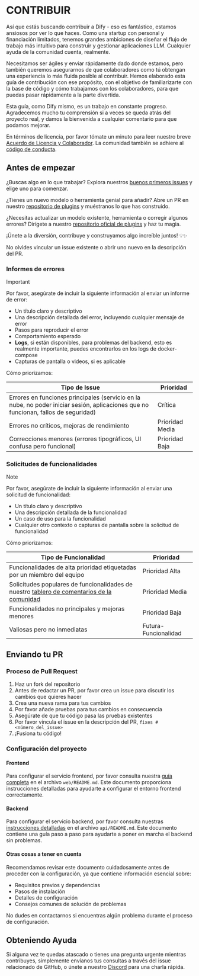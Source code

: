 # CONTRIBUIR

Así que estás buscando contribuir a Dify - eso es fantástico, estamos ansiosos por ver lo que haces. Como una startup con personal y financiación limitados, tenemos grandes ambiciones de diseñar el flujo de trabajo más intuitivo para construir y gestionar aplicaciones LLM. Cualquier ayuda de la comunidad cuenta, realmente.

Necesitamos ser ágiles y enviar rápidamente dado donde estamos, pero también queremos asegurarnos de que colaboradores como tú obtengan una experiencia lo más fluida posible al contribuir. Hemos elaborado esta guía de contribución con ese propósito, con el objetivo de familiarizarte con la base de código y cómo trabajamos con los colaboradores, para que puedas pasar rápidamente a la parte divertida.

Esta guía, como Dify mismo, es un trabajo en constante progreso. Agradecemos mucho tu comprensión si a veces se queda atrás del proyecto real, y damos la bienvenida a cualquier comentario para que podamos mejorar.

En términos de licencia, por favor tómate un minuto para leer nuestro breve [Acuerdo de Licencia y Colaborador](../../LICENSE). La comunidad también se adhiere al [código de conducta](https://github.com/criminalist/.github/blob/main/CODE_OF_CONDUCT.md).

## Antes de empezar

¿Buscas algo en lo que trabajar? Explora nuestros [buenos primeros issues](https://github.com/criminalist/dify/issues?q=is%3Aissue%20state%3Aopen%20label%3A%22good%20first%20issue%22) y elige uno para comenzar.

¿Tienes un nuevo modelo o herramienta genial para añadir? Abre un PR en nuestro [repositorio de plugins](https://github.com/criminalist/dify-plugins) y muéstranos lo que has construido.

¿Necesitas actualizar un modelo existente, herramienta o corregir algunos errores? Dirígete a nuestro [repositorio oficial de plugins](https://github.com/criminalist/dify-official-plugins) y haz tu magia.

¡Únete a la diversión, contribuye y construyamos algo increíble juntos! 💡✨

No olvides vincular un issue existente o abrir uno nuevo en la descripción del PR.

### Informes de errores

> [!IMPORTANT]
> Por favor, asegúrate de incluir la siguiente información al enviar un informe de error:

- Un título claro y descriptivo
- Una descripción detallada del error, incluyendo cualquier mensaje de error
- Pasos para reproducir el error
- Comportamiento esperado
- **Logs**, si están disponibles, para problemas del backend, esto es realmente importante, puedes encontrarlos en los logs de docker-compose
- Capturas de pantalla o videos, si es aplicable

Cómo priorizamos:

| Tipo de Issue | Prioridad |
| ------------------------------------------------------------ | --------------- |
| Errores en funciones principales (servicio en la nube, no poder iniciar sesión, aplicaciones que no funcionan, fallos de seguridad) | Crítica |
| Errores no críticos, mejoras de rendimiento | Prioridad Media |
| Correcciones menores (errores tipográficos, UI confusa pero funcional) | Prioridad Baja |

### Solicitudes de funcionalidades

> [!NOTE]
> Por favor, asegúrate de incluir la siguiente información al enviar una solicitud de funcionalidad:

- Un título claro y descriptivo
- Una descripción detallada de la funcionalidad
- Un caso de uso para la funcionalidad
- Cualquier otro contexto o capturas de pantalla sobre la solicitud de funcionalidad

Cómo priorizamos:

| Tipo de Funcionalidad | Prioridad |
| ------------------------------------------------------------ | --------------- |
| Funcionalidades de alta prioridad etiquetadas por un miembro del equipo | Prioridad Alta |
| Solicitudes populares de funcionalidades de nuestro [tablero de comentarios de la comunidad](https://github.com/criminalist/dify/discussions/categories/feedbacks) | Prioridad Media |
| Funcionalidades no principales y mejoras menores | Prioridad Baja |
| Valiosas pero no inmediatas | Futura-Funcionalidad |

## Enviando tu PR

### Proceso de Pull Request

1. Haz un fork del repositorio
1. Antes de redactar un PR, por favor crea un issue para discutir los cambios que quieres hacer
1. Crea una nueva rama para tus cambios
1. Por favor añade pruebas para tus cambios en consecuencia
1. Asegúrate de que tu código pasa las pruebas existentes
1. Por favor vincula el issue en la descripción del PR, `fixes #<número_del_issue>`
1. ¡Fusiona tu código!

### Configuración del proyecto

#### Frontend

Para configurar el servicio frontend, por favor consulta nuestra [guía completa](https://github.com/criminalist/dify/blob/main/web/README.md) en el archivo `web/README.md`. Este documento proporciona instrucciones detalladas para ayudarte a configurar el entorno frontend correctamente.

#### Backend

Para configurar el servicio backend, por favor consulta nuestras [instrucciones detalladas](https://github.com/criminalist/dify/blob/main/api/README.md) en el archivo `api/README.md`. Este documento contiene una guía paso a paso para ayudarte a poner en marcha el backend sin problemas.

#### Otras cosas a tener en cuenta

Recomendamos revisar este documento cuidadosamente antes de proceder con la configuración, ya que contiene información esencial sobre:

- Requisitos previos y dependencias
- Pasos de instalación
- Detalles de configuración
- Consejos comunes de solución de problemas

No dudes en contactarnos si encuentras algún problema durante el proceso de configuración.

## Obteniendo Ayuda

Si alguna vez te quedas atascado o tienes una pregunta urgente mientras contribuyes, simplemente envíanos tus consultas a través del issue relacionado de GitHub, o únete a nuestro [Discord](https://discord.gg/8Tpq4AcN9c) para una charla rápida.
